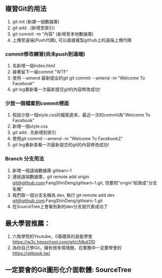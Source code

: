 ## 複習Git的用法
1. git init  (新建一個數據庫)
2. git add . (新增至索引)
3. git commit -m "內容" (新增至本地數據庫)
4. 上傳至遠端(Push代碼), 可以直接複製github上的遠端上傳代碼

### commit修改練習(尚未push到遠端)
1. 先新增一個index.html
2. 接著留下一組commit "WTF"
3. 使用 --amend 最新提出的git  git commit --amend -m "Welcome To Facebook"
4. git log重新看一次最新提交git的內容修改成功!

### 少放一個檔案到commit裡面
1. 假設少放一個style.css的檔案進來，最近一次的commit為"Welcome To Facebook"
2. 新增一個style.css
3. git add . 先新增到索引
4. 使用git commit --amend -m "Welcome To Facebook2"
5. git log重新查看一次最新提交的git的內容修改成功!

### Branch 分支用法
1. 新增一個遠端數據庫 gitlearn-1
2. 連結遠端數據庫，git remote add origin git@github.com:FangShinDeng/gitlearn-1.git, 但要把"origin"給換成"分支名稱"
3. 我們取一個分支名稱為 dev, 執行 git remote add dev git@github.com:FangShinDeng/gitlearn-1.git
4. 在SourceTree上會看到新的dev分支就代表成功了

## 最大學習推薦：
1. 六角學院的Youtube，0基礎真的是能學會 https://w3c.hexschool.com/git/cfdbd310
2. 為你自己學Git，擁有很多情境題，在實務中一定要學會的　https://gitbook.tw/

## 一定要會的Git圖形化介面軟體: SourceTree